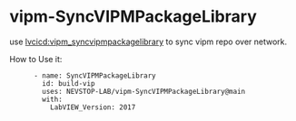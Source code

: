 # vipm-SyncVIPMPackageLibrary

use [lvcicd:vipm_syncvipmpackagelibrary](https://github.com/LV-APT/lvCICD/blob/main/docs/Operation-List.md#vipm_syncvipmpackagelibrary-sync-vipm-package-over-network) to sync vipm repo over network.

How to Use it:

```
      - name: SyncVIPMPackageLibrary
        id: build-vip
        uses: NEVSTOP-LAB/vipm-SyncVIPMPackageLibrary@main
        with:
          LabVIEW_Version: 2017
```
